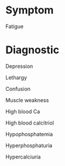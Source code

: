 # Symptom

Fatigue

# Diagnostic

Depression

Lethargy

Confusion

Muscle weakness

High blood Ca

High blood calcitriol

Hypophosphatemia

Hyperphosphaturia

Hypercalciuria
